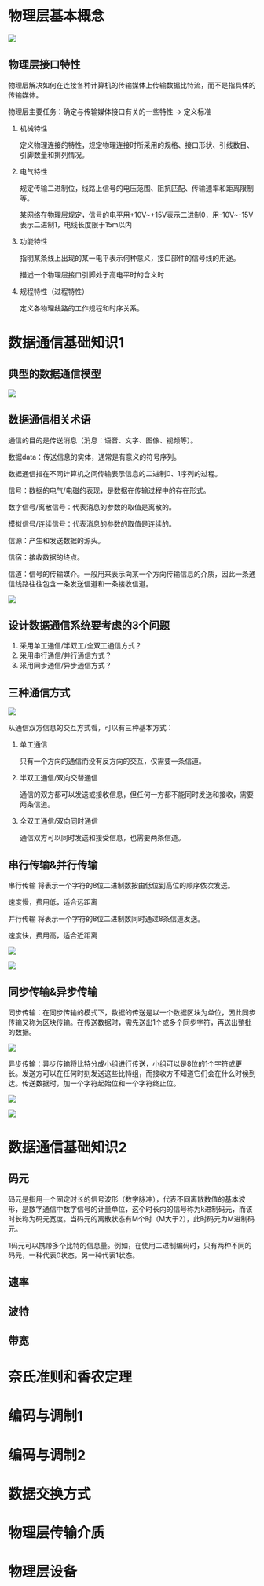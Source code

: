 # 物理层基本概念

![](1.png)

## 物理层接口特性

物理层解决如何在连接各种计算机的传输媒体上传输数据比特流，而不是指具体的传输媒体。

物理层主要任务：确定与传输媒体接口有关的一些特性 -> 定义标准

1. 机械特性

   定义物理连接的特性，规定物理连接时所采用的规格、接口形状、引线数目、引脚数量和排列情况。

2. 电气特性

   规定传输二进制位，线路上信号的电压范围、阻抗匹配、传输速率和距离限制等。

   某网络在物理层规定，信号的电平用+10V~+15V表示二进制0，用-10V~-15V表示二进制1，电线长度限于15m以内

3. 功能特性

   指明某条线上出现的某一电平表示何种意义，接口部件的信号线的用途。

   描述一个物理层接口引脚处于高电平时的含义时

4. 规程特性（过程特性）

   定义各物理线路的工作规程和时序关系。

# 数据通信基础知识1

## 典型的数据通信模型

![](2.png)

## 数据通信相关术语

通信的目的是传送消息（消息：语音、文字、图像、视频等）。

数据data：传送信息的实体，通常是有意义的符号序列。

数据通信指在不同计算机之间传输表示信息的二进制0、1序列的过程。

信号：数据的电气/电磁的表现，是数据在传输过程中的存在形式。

数字信号/离散信号：代表消息的参数的取值是离散的。

模拟信号/连续信号：代表消息的参数的取值是连续的。

信源：产生和发送数据的源头。

信宿：接收数据的终点。

信道：信号的传输媒介。一般用来表示向某一个方向传输信息的介质，因此一条通信线路往往包含一条发送信道和一条接收信道。

![](3.png)

## 设计数据通信系统要考虑的3个问题

1. 采用单工通信/半双工/全双工通信方式？
2. 采用串行通信/并行通信方式？
3. 采用同步通信/异步通信方式？

## 三种通信方式

![](4.png)

从通信双方信息的交互方式看，可以有三种基本方式：

1. 单工通信

   只有一个方向的通信而没有反方向的交互，仅需要一条信道。

2. 半双工通信/双向交替通信

   通信的双方都可以发送或接收信息，但任何一方都不能同时发送和接收，需要两条信道。

3. 全双工通信/双向同时通信

   通信双方可以同时发送和接受信息，也需要两条信道。

## 串行传输&并行传输

串行传输 将表示一个字符的8位二进制数按由低位到高位的顺序依次发送。

速度慢，费用低，适合远距离

并行传输 将表示一个字符的8位二进制数同时通过8条信道发送。

速度快，费用高，适合近距离

![](5.png)

![](6.png)

## 同步传输&异步传输

同步传输：在同步传输的模式下，数据的传送是以一个数据区块为单位，因此同步传输又称为区块传输。在传送数据时，需先送出1个或多个同步字符，再送出整批的数据。

![](7.png)

异步传输：异步传输将比特分成小组进行传送，小组可以是8位的1个字符或更长。发送方可以在任何时刻发送这些比特组，而接收方不知道它们会在什么时候到达。传送数据时，加一个字符起始位和一个字符终止位。

![](8.png)

![](9.png)

# 数据通信基础知识2

## 码元

码元是指用一个固定时长的信号波形（数字脉冲），代表不同离散数值的基本波形，是数字通信中数字信号的计量单位，这个时长内的信号称为k进制码元，而该时长称为码元宽度。当码元的离散状态有M个时（M大于2），此时码元为M进制码元。

1码元可以携带多个比特的信息量。例如，在使用二进制编码时，只有两种不同的码元，一种代表0状态，另一种代表1状态。



## 速率

## 波特

## 带宽

# 奈氏准则和香农定理

# 编码与调制1

# 编码与调制2

# 数据交换方式

# 物理层传输介质

# 物理层设备